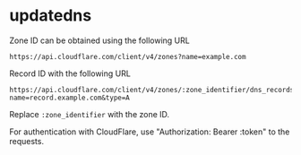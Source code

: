 # updatedns

Zone ID can be obtained using the following URL

```
https://api.cloudflare.com/client/v4/zones?name=example.com
```

Record ID with the following URL

```
https://api.cloudflare.com/client/v4/zones/:zone_identifier/dns_records?name=record.example.com&type=A
```

Replace `:zone_identifier` with the zone ID.

For authentication with CloudFlare, use "Authorization: Bearer :token" to the requests.
